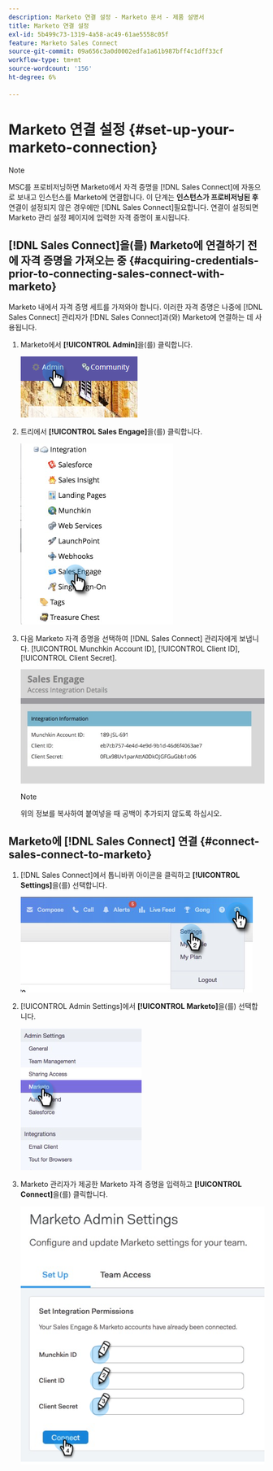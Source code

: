 ```yaml
---
description: Marketo 연결 설정 - Marketo 문서 - 제품 설명서
title: Marketo 연결 설정
exl-id: 5b499c73-1319-4a58-ac49-61ae5558c05f
feature: Marketo Sales Connect
source-git-commit: 09a656c3a0d0002edfa1a61b987bff4c1dff33cf
workflow-type: tm+mt
source-wordcount: '156'
ht-degree: 6%

---
```


# Marketo 연결 설정 {#set-up-your-marketo-connection}

>[!NOTE]
>
>MSC를 프로비저닝하면 Marketo에서 자격 증명을 [!DNL Sales Connect]에 자동으로 보내고 인스턴스를 Marketo에 연결합니다. 이 단계는 **인스턴스가 프로비저닝된 후** 연결이 설정되지 않은 경우에만 [!DNL Sales Connect]필요합니다. 연결이 설정되면 Marketo 관리 설정 페이지에 입력한 자격 증명이 표시됩니다.

## [!DNL Sales Connect]을(를) Marketo에 연결하기 전에 자격 증명을 가져오는 중 {#acquiring-credentials-prior-to-connecting-sales-connect-with-marketo}

Marketo 내에서 자격 증명 세트를 가져와야 합니다. 이러한 자격 증명은 나중에 [!DNL Sales Connect] 관리자가 [!DNL Sales Connect]과(와) Marketo에 연결하는 데 사용됩니다.

1. Marketo에서 **[!UICONTROL Admin]**&#x200B;을(를) 클릭합니다.

   ![](assets/manually-set-up-your-marketo-connection-1.png)

1. 트리에서 **[!UICONTROL Sales Engage]**&#x200B;을(를) 클릭합니다.

   ![](assets/manually-set-up-your-marketo-connection-2.png)

1. 다음 Marketo 자격 증명을 선택하여 [!DNL Sales Connect] 관리자에게 보냅니다. [!UICONTROL Munchkin Account ID], [!UICONTROL Client ID], [!UICONTROL Client Secret].

   ![](assets/manually-set-up-your-marketo-connection-3.jpg)

   >[!NOTE]
   >
   >위의 정보를 복사하여 붙여넣을 때 공백이 추가되지 않도록 하십시오.

## Marketo에 [!DNL Sales Connect] 연결 {#connect-sales-connect-to-marketo}

1. [!DNL Sales Connect]에서 톱니바퀴 아이콘을 클릭하고 **[!UICONTROL Settings]**&#x200B;을(를) 선택합니다.

   ![](assets/manually-set-up-your-marketo-connection-4.png)

1. [!UICONTROL Admin Settings]에서 **[!UICONTROL Marketo]**&#x200B;을(를) 선택합니다.

   ![](assets/manually-set-up-your-marketo-connection-5.png)

1. Marketo 관리자가 제공한 Marketo 자격 증명을 입력하고 **[!UICONTROL Connect]**&#x200B;을(를) 클릭합니다.

   ![](assets/manually-set-up-your-marketo-connection-6.png)
